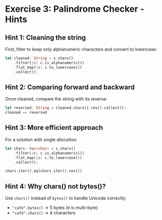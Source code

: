 # Exercise 3: Palindrome Checker - Hints

## Hint 1: Cleaning the string

First, filter to keep only alphanumeric characters and convert to lowercase:
```rust
let cleaned: String = s.chars()
    .filter(|c| c.is_alphanumeric())
    .flat_map(|c| c.to_lowercase())
    .collect();
```

## Hint 2: Comparing forward and backward

Once cleaned, compare the string with its reverse:
```rust
let reversed: String = cleaned.chars().rev().collect();
cleaned == reversed
```

## Hint 3: More efficient approach

For a solution with single allocation:
```rust
let chars: Vec<char> = s.chars()
    .filter(|c| c.is_alphanumeric())
    .flat_map(|c| c.to_lowercase())
    .collect();

chars.iter().eq(chars.iter().rev())
```

## Hint 4: Why chars() not bytes()?

Use `chars()` instead of `bytes()` to handle Unicode correctly:
- `"café".bytes()` → 5 bytes (é is multi-byte)
- `"café".chars()` → 4 characters

